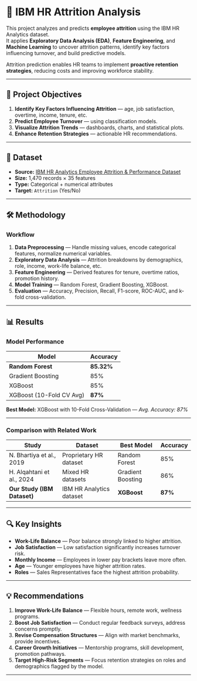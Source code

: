 # 👔 IBM HR Attrition Analysis

This project analyzes and predicts **employee attrition** using the IBM HR Analytics dataset.  
It applies **Exploratory Data Analysis (EDA)**, **Feature Engineering**, and **Machine Learning** to uncover attrition patterns, identify key factors influencing turnover, and build predictive models.

Attrition prediction enables HR teams to implement **proactive retention strategies**, reducing costs and improving workforce stability.

---

## 📌 Project Objectives
1. **Identify Key Factors Influencing Attrition** — age, job satisfaction, overtime, income, tenure, etc.  
2. **Predict Employee Turnover** — using classification models.  
3. **Visualize Attrition Trends** — dashboards, charts, and statistical plots.  
4. **Enhance Retention Strategies** — actionable HR recommendations.  

---

## 📂 Dataset
- **Source:** [IBM HR Analytics Employee Attrition & Performance Dataset](https://www.kaggle.com/datasets/pavansubhasht/ibm-hr-analytics-attrition-dataset)  
- **Size:** 1,470 records × 35 features  
- **Type:** Categorical + numerical attributes  
- **Target:** `Attrition` (Yes/No)  

---

## 🛠 Methodology

### **Workflow**

1. **Data Preprocessing** — Handle missing values, encode categorical features, normalize numerical variables.  
2. **Exploratory Data Analysis** — Attrition breakdowns by demographics, role, income, work-life balance, etc.  
3. **Feature Engineering** — Derived features for tenure, overtime ratios, promotion history.  
4. **Model Training** — Random Forest, Gradient Boosting, XGBoost.  
5. **Evaluation** — Accuracy, Precision, Recall, F1-score, ROC-AUC, and k-fold cross-validation.  

---

## 📊 Results

### **Model Performance**
| Model                      | Accuracy | 
|----------------------------|----------|
| **Random Forest**          | **85.32%** |
| Gradient Boosting          | 85%      |
| XGBoost                    | 85%      | 
| XGBoost (10-Fold CV Avg)   | **87%**  | 

**Best Model:** XGBoost with 10-Fold Cross-Validation — *Avg. Accuracy: 87%*

---

### **Comparison with Related Work**
| Study                                      | Dataset                     | Best Model       | Accuracy |
|--------------------------------------------|------------------------------|------------------|----------|
| N. Bhartiya et al., 2019                    | Proprietary HR dataset       | Random Forest    | 85%      |
| H. Alqahtani et al., 2024                   | Mixed HR datasets            | Gradient Boosting| 86%      |
| **Our Study (IBM Dataset)**                 | IBM HR Analytics dataset     | **XGBoost**      | **87%**  |

---

## 🔍 Key Insights
- **Work-Life Balance** — Poor balance strongly linked to higher attrition.  
- **Job Satisfaction** — Low satisfaction significantly increases turnover risk.  
- **Monthly Income** — Employees in lower pay brackets leave more often.  
- **Age** — Younger employees have higher attrition rates.  
- **Roles** — Sales Representatives face the highest attrition probability.  


---

## 💡 Recommendations
1. **Improve Work-Life Balance** — Flexible hours, remote work, wellness programs.  
2. **Boost Job Satisfaction** — Conduct regular feedback surveys, address concerns promptly.  
3. **Revise Compensation Structures** — Align with market benchmarks, provide incentives.  
4. **Career Growth Initiatives** — Mentorship programs, skill development, promotion pathways.  
5. **Target High-Risk Segments** — Focus retention strategies on roles and demographics flagged by the model.  

---
